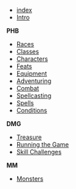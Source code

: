 * [index](index.md)
* [Intro](Intro.md)

**PHB**

* [Races](Races.md)
* [Classes](Classes.md)
* [Characters](Characters.md)
* [Feats](Feats.md)
* [Equipment](Equipment.md)
* [Adventuring](Adventuring.md)
* [Combat](Combat.md)
* [Spellcasting](Spellcasting.md)
* [Spells](Spells.md)
* [Conditions](Conditions.md)

**DMG**

* [Treasure](Treasure.md)
* [Running the Game](Running%20the%20Game.md)
* [Skill Challenges](Skill%20Challenges.md)

**MM**

* [Monsters](Monsters.md)
